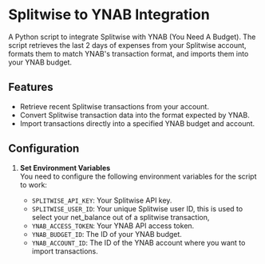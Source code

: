 # Splitwise to YNAB Integration

 A Python script to integrate Splitwise with YNAB (You Need A Budget). The script retrieves the last 2 days of expenses from your Splitwise account, formats them to match YNAB's transaction format, and imports them into your YNAB budget.

## Features

- Retrieve recent Splitwise transactions from your account.
- Convert Splitwise transaction data into the format expected by YNAB.
- Import transactions directly into a specified YNAB budget and account.

## Configuration

1.  **Set Environment Variables**  
    You need to configure the following environment variables for the script to work:
    
    - `SPLITWISE_API_KEY`: Your Splitwise API key.
    - `SPLITWISE_USER_ID`: Your unique Splitwise user ID, this is used to select your net_balance out of a splitwise transaction,  
    - `YNAB_ACCESS_TOKEN`: Your YNAB API access token.
    - `YNAB_BUDGET_ID`: The ID of your YNAB budget.
    - `YNAB_ACCOUNT_ID`: The ID of the YNAB account where you want to import transactions.

    

